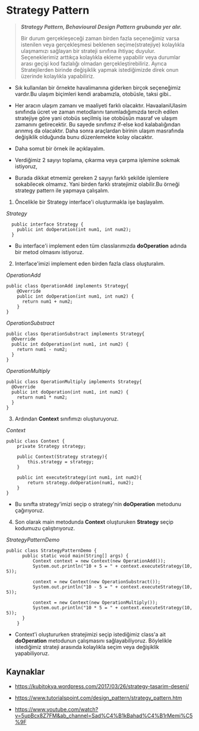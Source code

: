# Strategy Pattern
> _**Strategy Pattern, Behavioural Design Pattern grubunda yer alır.**_
>
> Bir durum gerçekleşeceği zaman birden fazla seçeneğimiz varsa istenilen veya gerçekleşmesi beklenen seçime(stratejiye) kolaylıkla ulaşmamızı sağlayan bir strateji sınıfına ihtiyaç duyulur. Seçeneklerimiz arttıkça kolaylıkla ekleme yapabilir veya durumlar arası geçişi kod fazlalığı olmadan gerçekleştirebiliriz. Ayrıca Stratejilerden birinde değişiklik yapmak istediğimizde direk onun üzerinde kolaylıkla yapabiliriz.

&NewLine;
* Sık kullanılan bir örnekte havalimanına giderken birçok seçeneğimiz vardır.Bu ulaşım biçimleri kendi arabamızla, otobüsle, taksi gibi..

* Her aracın ulaşım zamanı ve maaliyeti farklı olacaktır. HavaalaniUlasim sınıfında ücret ve zaman metodlarını tanımladığımızda tercih edilen stratejiye göre yani otobüs seçilmiş ise otobüsün masraf ve ulaşım zamanını getirecektir. Bu sayede sınıfımız if-else kod kalabalığından arınmış da olacaktır. Daha sonra araçlardan birinin ulaşım masrafında değişiklik olduğunda bunu düzenlemekte kolay olacaktır.

&NewLine;
* Daha somut bir örnek ile açıklayalım.

* Verdiğimiz 2 sayıyı toplama, çıkarma veya çarpma işlemine sokmak istiyoruz,

* Burada dikkat etmemiz gereken 2 sayıyı farklı şekilde işlemlere sokabilecek olmamız. Yani birden farklı stratejimiz olabilir.Bu örneği strategy pattern ile yapmaya çalışalım.

1. Öncelikle bir Strategy interface'i oluşturmakla işe başlayalım.

  _Strategy_
  ```
    public interface Strategy {
      public int doOperation(int num1, int num2);
    }
  ```
  * Bu interface'i implement eden tüm classlarımızda **doOperation** adında bir metod olmasını istiyoruz.


2. Interface'imizi implement eden birden fazla class oluşturalım.

  _OperationAdd_
  ```
  public class OperationAdd implements Strategy{
      @Override
      public int doOperation(int num1, int num2) {
        return num1 + num2;
      }
  }
  ```
  _OperationSubstract_
  ```
  public class OperationSubstract implements Strategy{
    @Override
    public int doOperation(int num1, int num2) {
      return num1 - num2;
    }
  }
  ```

  _OperationMultiply_
  ```
  public class OperationMultiply implements Strategy{
    @Override
    public int doOperation(int num1, int num2) {
      return num1 * num2;
    }
  }
  ```

3. Ardından **Context** sınıfımızı oluşturuyoruz.

  _Context_
  ```
  public class Context {
      private Strategy strategy;

      public Context(Strategy strategy){
          this.strategy = strategy;
      }

      public int executeStrategy(int num1, int num2){
          return strategy.doOperation(num1, num2);
      }
  }
  ```    

* Bu sınıfta strategy'imizi seçip o strategy'nin **doOperation** metodunu çağırıyoruz.


4. Son olarak main metodunda **Context** oluşturuken **Strategy** seçip kodumuzu çalıştırıyoruz.

  _StrategyPatternDemo_
  ```
  public class StrategyPatternDemo {
        public static void main(String[] args) {
            Context context = new Context(new OperationAdd());		
            System.out.println("10 + 5 = " + context.executeStrategy(10, 5));

            context = new Context(new OperationSubstract());		
            System.out.println("10 - 5 = " + context.executeStrategy(10, 5));

            context = new Context(new OperationMultiply());		
            System.out.println("10 * 5 = " + context.executeStrategy(10, 5));
        }
      }
  ```
* Context'i oluştururken stratejimizi seçip istediğimiz class'a ait **doOperation** metodunun çalışmasını sağlayabiliyoruz. Böylelikle istediğimiz strateji arasında kolaylıkla seçim veya değişiklik yapabiliyoruz.

## Kaynaklar

- https://kubitokya.wordpress.com/2017/03/26/strategy-tasarim-deseni/

- https://www.tutorialspoint.com/design_pattern/strategy_pattern.htm

- https://www.youtube.com/watch?v=5upBcx8Z7FM&ab_channel=Sad%C4%B1kBahad%C4%B1rMemi%C5%9F
